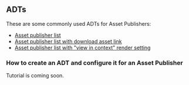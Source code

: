 ## ADTs

These are some commonly used ADTs for Asset Publishers:

* [Asset publisher list](examples/asset-publisher-list.ftl)
* [Asset publisher list with download asset link](examples/asset-publisher-list-with-download.ftl)
* [Asset publisher list with "view in context" render setting](examples/asset-publisher-list-view-in-context.ftl)

### How to create an ADT and configure it for an Asset Publisher

Tutorial is coming soon.
